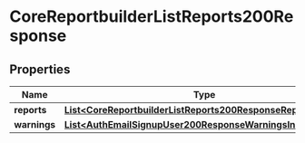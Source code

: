 

# CoreReportbuilderListReports200Response


## Properties

| Name | Type | Description | Notes |
|------------ | ------------- | ------------- | -------------|
|**reports** | [**List&lt;CoreReportbuilderListReports200ResponseReportsInner&gt;**](CoreReportbuilderListReports200ResponseReportsInner.md) |  |  |
|**warnings** | [**List&lt;AuthEmailSignupUser200ResponseWarningsInner&gt;**](AuthEmailSignupUser200ResponseWarningsInner.md) |  |  [optional] |



